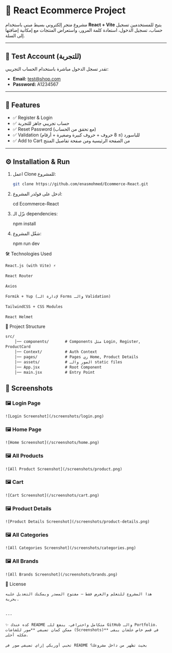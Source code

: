 # 🛒 React Ecommerce Project

مشروع متجر إلكتروني بسيط مبني باستخدام **React + Vite** يتيح للمستخدمين تسجيل حساب، تسجيل الدخول، استعادة كلمة المرور، واستعراض المنتجات مع إمكانية إضافتها إلى السلة.

---

## 🔐 Test Account (للتجربة)

تقدر تسجل الدخول مباشرة باستخدام الحساب التجريبي:

- **Email:** test@shop.com
- **Password:** A1234567

---

## 🚀 Features

- ✅ Register & Login
- ✅ حساب تجريبي جاهز للتجربة
- ✅ Reset Password (مع تحقق من الحساب)
- ✅ Validation للباسورد (≥ 8 حروف + حروف كبيرة وصغيرة + أرقام)
- ✅ Add to Cart من الصفحة الرئيسية ومن صفحة تفاصيل المنتج

---

## ⚙️ Installation & Run

1. اعمل Clone للمشروع:

   ```bash
   git clone https://github.com/enasmohmed/Ecommerce-React.git

   ```

2. ادخل على فولدر المشروع:

   cd Ecommerce-React

3. نزّل الـ dependencies:

   npm install

4. شغّل المشروع:

   npm run dev

🛠️ Technologies Used

    React.js (with Vite) ⚡

    React Router

    Axios

    Formik + Yup (لإدارة الـ Forms والـ Validation)

    TailwindCSS + CSS Modules

    React Helmet

📂 Project Structure

    src/
        │── components/       # Components مثل Login, Register, ProductCard
        │── Context/          # Auth Context
        │── pages/            # Pages زي Home, Product Details
        │── assets/           # الصور والـ static files
        │── App.jsx           # Root Component
        │── main.jsx          # Entry Point




## 📸 Screenshots

### 🖼️ Login Page

    ![Login Screenshot](/screenshots/login.png)

### 🖼️ Home Page

    ![Home Screenshot](/screenshots/home.png)

### 🖼️ All Products

    ![All Product Screenshot](/screenshots/product.png)

### 🖼️ Cart

    ![Cart Screenshot](/screenshots/cart.png)

### 🖼️ Product Details

    ![Product Details Screenshot](/screenshots/product-details.png)

### 🖼️ All Categories

    ![All Categories Screenshot](/screenshots/categories.png)

### 🖼️ All Brands

    ![All Brands Screenshot](/screenshots/brands.png)




📄 License

    هذا المشروع للتعلم والعرض فقط – مفتوح المصدر ويمكنك التعديل عليه بحرية.


    ---

    ✨ كده عندك README متكامل واحترافي، ينفع للـ GitHub والـ Portfolio.
    ممكن كمان تضيفي **صور للشاشات (Screenshots)** في قسم خاص علشان يبقى شكله أحلى.

    تحبي أوريكي إزاي تضيفي صور في README بحيث تظهر من داخل مشروعك؟

